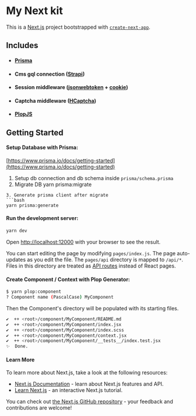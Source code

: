 # My Next kit

This is a [Next.js](https://nextjs.org/) project bootstrapped with [`create-next-app`](https://github.com/vercel/next.js/tree/canary/packages/create-next-app).

## Includes
- #### [Prisma](https://www.prisma.io/)
- #### Cms gql connection ([Strapi](https://strapi.io/))
- #### Session middleware ([jsonwebtoken](https://www.npmjs.com/package/jsonwebtoken) + [cookie](https://www.npmjs.com/package/cookie))
- #### Captcha middleware ([HCaptcha](https://www.hcaptcha.com/))
- #### [PlopJS](https://plopjs.com/)

## Getting Started
#### Setup Database with Prisma:
[https://www.prisma.io/docs/getting-started](https://www.prisma.io/docs/getting-started)
1. Setup db connection and db schema inside `prisma/schema.prisma`
2. Migrate DB 
yarn prisma:migrate
```
3. Generate prisma client after migrate
```bash
yarn prisma:generate
```

#### Run the development server:
```bash
yarn dev
```

Open [http://localhost:12000](http://localhost:12000) with your browser to see the result.

You can start editing the page by modifying `pages/index.js`. The page auto-updates as you edit the file.
The `pages/api` directory is mapped to `/api/*`. Files in this directory are treated as [API routes](https://nextjs.org/docs/api-routes/introduction) instead of React pages.

#### Create Component / Context with Plop Generator:
```bash
$ yarn plop:component
? Component name (PascalCase) MyComponent
```

Then the Component's directory will be populated with its starting files.
```bash
✔  ++ <root>/component/MyComponent/README.md
✔  ++ <root>/component/MyComponent/index.jsx
✔  ++ <root>/component/MyComponent/index.scss
✔  ++ <root>/component/MyComponent/context.jsx
✔  ++ <root>/component/MyComponent/__tests__/index.test.jsx
✨  Done.
```

#### Learn More

To learn more about Next.js, take a look at the following resources:

- [Next.js Documentation](https://nextjs.org/docs) - learn about Next.js features and API.
- [Learn Next.js](https://nextjs.org/learn) - an interactive Next.js tutorial.

You can check out [the Next.js GitHub repository](https://github.com/vercel/next.js/) - your feedback and contributions are welcome!
